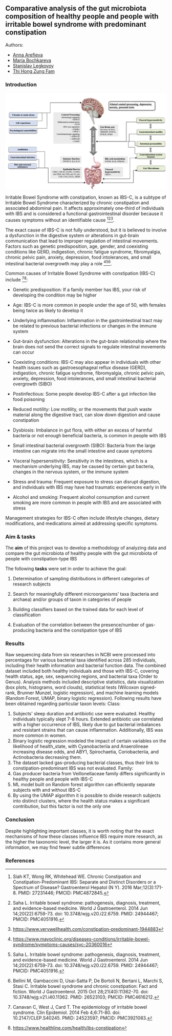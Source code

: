 ## Comparative analysis of the gut microbiota composition of healthy people and people with irritable bowel syndrome with predominant constipation

Authors:
- [Anna Arefieva](https://github.com/AnnaArefeva)
- [Maria Bochkareva](https://github.com/MariBochkareva)
- [Stanislav Legkovoy](https://github.com/stnslv-lgkv)
- [Thi Hong Zung Fam](https://github.com/fthzzz)

### Introduction

![IBS](/pics/IBS.png)

Irritable Bowel Syndrome with constipation, known as IBS-C, is a subtype of Irritable Bowel Syndrome characterized by chronic constipation and associated abdominal pain. It affects approximately one-third of individuals with IBS and is considered a functional gastrointestinal disorder because it causes symptoms without an identifiable cause [^1][^2][^3].

The exact cause of IBS-C is not fully understood, but it is believed to involve a dysfunction in the digestive system or alterations in gut-brain communication that lead to improper regulation of intestinal movements. Factors such as genetic predisposition, age, gender, and coexisting conditions like GERD, indigestion, chronic fatigue syndrome, fibromyalgia, chronic pelvic pain, anxiety, depression, food intolerances, and small intestinal bacterial overgrowth may play a role [^4][^2][^5].

Common causes of Irritable Bowel Syndrome with constipation (IBS-C) include [^7][^6]:

- Genetic predisposition: If a family member has IBS, your risk of developing the condition may be higher

- Age: IBS-C is more common in people under the age of 50, with females being twice as likely to develop it

- Underlying inflammation: Inflammation in the gastrointestinal tract may be related to previous bacterial infections or changes in the immune system

- Gut-brain dysfunction: Alterations in the gut-brain relationship where the brain does not send the correct signals to regulate intestinal movements can occur 

- Coexisting conditions: IBS-C may also appear in individuals with other health issues such as gastroesophageal reflux disease (GERD), indigestion, chronic fatigue syndrome, fibromyalgia, chronic pelvic pain, anxiety, depression, food intolerances, and small intestinal bacterial overgrowth (SIBO) 

- Postinfectious: Some people develop IBS-C after a gut infection like food poisoning 

- Reduced motility: Low motility, or the movements that push waste material along the digestive tract, can slow down digestion and cause constipation 

- Dysbiosis: Imbalance in gut flora, with either an excess of harmful bacteria or not enough beneficial bacteria, is common in people with IBS

- Small intestinal bacterial overgrowth (SIBO): Bacteria from the large intestine can migrate into the small intestine and cause symptoms

- Visceral hypersensitivity: Sensitivity in the intestines, which is a mechanism underlying IBS, may be caused by certain gut bacteria, changes in the nervous system, or the immune system

- Stress and trauma: Frequent exposure to stress can disrupt digestion, and individuals with IBS may have had traumatic experiences early in life

- Alcohol and smoking: Frequent alcohol consumption and current smoking are more common in people with IBS and are associated with stress 

Management strategies for IBS-C often include lifestyle changes, dietary modifications, and medications aimed at addressing specific symptoms. 

### Aim & tasks

The **aim** of this project was to develop a methodology of analyzing data and compare the gut microbiota of healthy people with the gut microbiota of people with constipation-type IBS

The following **tasks** were set in order to achieve the goal:

1. Determination of sampling distributions in different categories of research subjects

2. Search for meaningfully different microorganisms’ taxa (bacteria and archaea) and/or groups of taxon in categories of people

3. Building classifiers based on the trained data for each level of classification

4. Evaluation of the correlation between the presence/number of gas-producing bacteria and the constipation type of IBS

### Results
Raw sequencing data from six researches in NCBI were processed into percentages for various bacterial taxa identified across 285 individuals, including their health information and bacterial function data. The combined dataset included both healthy individuals and those with IBS-C, covering health status, age, sex, sequencing regions, and bacterial taxa (Order to Genus). Analysis methods included descriptive statistics, data visualization (box plots, histograms, word clouds), statistical tests (Wilcoxon signed-rank, Brunner Munzel, logistic regression), and machine learning models (Random Forest, UMAP, binary logistic regression).
Following results have been obtained regarding particular taxon levels:
Class:
1. Subjects' sleep duration and antibiotic use were evaluated. Healthy individuals typically slept 7-8 hours. Extended antibiotic use correlated with a higher occurrence of IBS, likely due to gut bacterial imbalances and resistant strains that can cause inflammation. Additionally, IBS was more common in women.
2. Binary logistic regression modeled the impact of certain variables on the likelihood of health_state, with Cyanobacteriia and Anaerolineae increasing disease odds, and ABY1, Spirochaetia, Coriobacteriia, and Actinobacteria decreasing them.
3. The dataset lacked gas-producing bacterial classes, thus their link to constipation-predominant IBS was not evaluated.
Family:
1. Gas producer bacteria from Veillonellaceae family differs significantly in healthy people and people with IBS-C
2. ML model built on Random forest algorithm can efficiently separate  subjects with and without IBS-C 
3. By using the UMAP algorithm it is possible to divide research subjects into distinct clusters, where the health status makes a significant contribution, but this factor is not the only one

### Conclusion
Despite highlighting important classes, it is worth noting that the exact mechanisms of how these classes influence IBS require more research, as the higher the taxonomic level, the larger it is. As  it contains more general information, we may find fewer subtle differences

### References

[^1]: Siah KT, Wong RK, Whitehead WE. Chronic Constipation and Constipation-Predominant IBS: Separate and Distinct Disorders or a Spectrum of Disease? Gastroenterol Hepatol (N Y). 2016 Mar;12(3):171-8. PMID: 27231446; PMCID: PMC4872845.
[^2]: Saha L. Irritable bowel syndrome: pathogenesis, diagnosis, treatment, and evidence-based medicine. World J Gastroenterol. 2014 Jun 14;20(22):6759-73. doi: 10.3748/wjg.v20.i22.6759. PMID: 24944467; PMCID: PMC4051916.
[^3]: https://www.verywellhealth.com/constipation-predominant-1944883
[^4]:https://www.mayoclinic.org/diseases-conditions/irritable-bowel-syndrome/symptoms-causes/syc-20360016
[^5]: Bellini M, Gambaccini D, Usai-Satta P, De Bortoli N, Bertani L, Marchi S, Stasi C. Irritable bowel syndrome and chronic constipation: Fact and fiction. World J Gastroenterol. 2015 Oct 28;21(40):11362-70. doi: 10.3748/wjg.v21.i40.11362. PMID: 26523103; PMCID: PMC4616212.
[^6]: https://www.healthline.com/health/ibs-constipation
[^7]: Canavan C, West J, Card T. The epidemiology of irritable bowel syndrome. Clin Epidemiol. 2014 Feb 4;6:71-80. doi: 10.2147/CLEP.S40245. PMID: 24523597; PMCID: PMC3921083.
